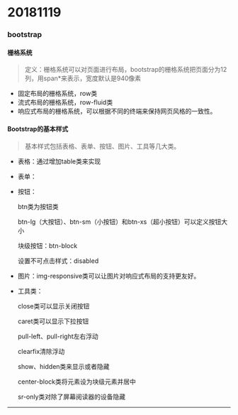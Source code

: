 # 20181119

### bootstrap

#### 栅格系统

> 定义：栅格系统可以对页面进行布局，bootstrap的栅格系统把页面分为12列，用span*来表示，宽度默认是940像素

- 固定布局的栅格系统，row类
- 流式布局的栅格系统，row-fluid类
- 响应式布局的栅格系统，可以根据不同的终端来保持网页风格的一致性。

#### Bootstrap的基本样式

> 基本样式包括表格、表单、按钮、图片、工具等几大类。

- 表格：通过增加table类来实现

- 表单：

- 按钮：

  btn类为按钮类

  btn-lg（大按钮）、btn-sm（小按钮）和btn-xs（超小按钮）可以定义按钮大小

  块级按钮：btn-block

  设置不可点击样式：disabled

- 图片：img-responsive类可以让图片对响应式布局的支持更友好。

- 工具类：

  close类可以显示关闭按钮

  caret类可以显示下拉按钮

  pull-left、pull-right左右浮动

  clearfix清除浮动

  show、hidden类来显示或者隐藏

  center-block类将元素设为块级元素并居中

  sr-only类对除了屏幕阅读器的设备隐藏

------

